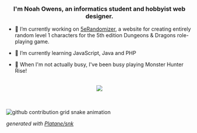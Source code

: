 ### <div align="center">I'm Noah Owens, an informatics student and hobbyist web designer.</div>  

- 🎲 I’m currently working on [5eRandomizer](https://github.com/noah-owens/5eRandomizer), a website for creating entirely random level 1 characters for the 5th edition Dungeons & Dragons role-playing game.  

- 🌱 I’m currently learning JavaScript, Java and PHP

- 👾 When I'm not actually busy, I've been busy playing Monster Hunter Rise!

<br/>  

<div align="center"><img src="https://spotify-github-profile.vercel.app/api/view?uid=lvl7cleric&cover_image=true&theme=novatorem&bar_color=53b14f&bar_color_cover=true" /></div>

<br/>

<!--START_SECTION:waka-->
<!--END_SECTION:waka-->  

<br/>

![github contribution grid snake animation](https://raw.githubusercontent.com/noah-owens/noah-owens/output/github-contribution-grid-snake.svg)

_generated with [Platane/snk](https://github.com/Platane/snk)_
